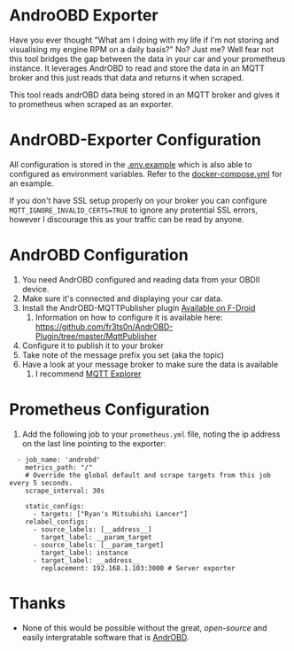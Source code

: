 # AndroOBD Exporter
Have you ever thought "What am I doing with my life if I'm not storing and visualising my engine RPM on a daily basis?" No? Just me? Well fear not this tool bridges the gap between the data in your car and your prometheus instance. It leverages AndrOBD to read and store the data in an MQTT broker and this just reads that data and returns it when scraped.

This tool reads andrOBD data being stored in an MQTT broker and gives it to prometheus when scraped as an exporter.

# AndrOBD-Exporter Configuration
All configuration is stored in the [.env.example](.env.example) which is also able to configured as environment variables. Refer to the [docker-compose.yml](docker-compose.yml) for an example.

If you don't have SSL setup properly on your broker you can configure `MQTT_IGNORE_INVALID_CERTS=TRUE` to ignore any protential SSL errors, however I discourage this as your traffic can be read by anyone.

# AndrOBD Configuration
1. You need AndrOBD configured and reading data from your OBDII device.
2. Make sure it's connected and displaying your car data.
3. Install the AndrOBD-MQTTPublisher plugin [Available on F-Droid](https://f-droid.org/en/packages/com.fr3ts0n.androbd.plugin.mqtt/)
    1. Information on how to configure it is available here: https://github.com/fr3ts0n/AndrOBD-Plugin/tree/master/MqttPublisher
4. Configure it to publish it to your broker
5. Take note of the message prefix you set (aka the topic)
6. Have a look at your message broker to make sure the data is available
    1. I recommend [MQTT Explorer](http://mqtt-explorer.com/)

# Prometheus Configuration
1. Add the following job to your `prometheus.yml` file, noting the ip address on the last line pointing to the exporter:
```
  - job_name: 'androbd'
    metrics_path: "/"
    # Override the global default and scrape targets from this job every 5 seconds.
    scrape_interval: 30s
  
    static_configs:
      - targets: ["Ryan's Mitsubishi Lancer"]
    relabel_configs:
      - source_labels: [__address__]
        target_label: __param_target
      - source_labels: [__param_target]
        target_label: instance
      - target_label: __address__
        replacement: 192.168.1.103:3000 # Server exporter
```

# Thanks
- None of this would be possible without the great, *open-source* and easily intergratable software that is [AndrOBD](https://github.com/fr3ts0n/AndrOBD). 
